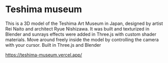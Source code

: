 # Teshima museum

This is a 3D model of the Teshima Art Museum in Japan, designed by artist Rei Naito and architect Ryue Nishizawa. 
It was built and texturized in Blender and sunrays effects were added in Three.js with custom shader materials. 
Move around freely inside the model by controlling the camera with your cursor.
Built in Three.js and Blender

https://teshima-museum.vercel.app/
